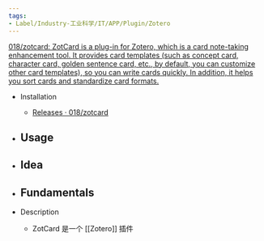 ```yaml
---
tags:
- Label/Industry-工业科学/IT/APP/Plugin/Zotero
---
```


[018/zotcard: ZotCard is a plug-in for Zotero, which is a card note-taking enhancement tool. It provides card templates (such as concept card, character card, golden sentence card, etc., by default, you can customize other card templates), so you can write cards quickly. In addition, it helps you sort cards and standardize card formats.](https://github.com/018/zotcard)

- Installation
    - [Releases · 018/zotcard](https://github.com/018/zotcard/releases)

- Usage
    - 

- Idea
    - 

- Fundamentals
    - 

- Description
    - ZotCard 是一个 [[Zotero]] 插件
